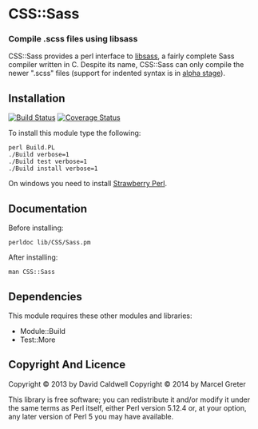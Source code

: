 CSS::Sass
=========

### Compile .scss files using libsass

CSS::Sass provides a perl interface to [libsass][1], a fairly complete
Sass compiler written in C. Despite its name, CSS::Sass can only
compile the newer ".scss" files (support for indented syntax is in
[alpha stage][2]).

[1]: https://github.com/hcatlin/libsass
[2]: https://github.com/hcatlin/libsass/issues/16

Installation
------------

[![Build Status](https://travis-ci.org/mgreter/CSS-Sass.svg?branch=master)](https://travis-ci.org/mgreter/CSS-Sass)
[![Coverage Status](https://img.shields.io/coveralls/mgreter/CSS-Sass.svg)](https://coveralls.io/r/mgreter/CSS-Sass?branch=master)

To install this module type the following:

    perl Build.PL
    ./Build verbose=1
    ./Build test verbose=1
    ./Build install verbose=1

On windows you need to install [Strawberry Perl](http://strawberryperl.com/).

Documentation
-------------

Before installing:

    perldoc lib/CSS/Sass.pm

After installing:

    man CSS::Sass

Dependencies
------------

This module requires these other modules and libraries:

  * Module::Build
  * Test::More

Copyright And Licence
---------------------

Copyright © 2013 by David Caldwell
Copyright © 2014 by Marcel Greter

This library is free software; you can redistribute it and/or modify
it under the same terms as Perl itself, either Perl version 5.12.4 or,
at your option, any later version of Perl 5 you may have available.
